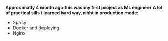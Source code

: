 **Approximatly 4 month  ago this was my first project as ML engineer**
**A lot of practical sills i learned hard way, rihht in production  mode:**
 - Spacy
 - Docker and deploying 
 - Nginx
 

